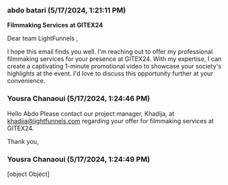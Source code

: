 ### abdo batari (5/17/2024, 1:21:11 PM)

**Filmmaking Services at GITEX24**

Dear team LightFunnels ,

I hope this email finds you well. I'm reaching out to offer my professional
filmmaking services for your presence at GITEX24. With my expertise, I can
create a captivating 1-minute promotional video to showcase your society's
highlights at the event. I'd love to discuss this opportunity further at
your convenience.

### Yousra Chanaoui (5/17/2024, 1:24:46 PM)

Hello Abdo 
Please contact our project manager, Khadija, at khadija@lightfunnels.com regarding your offer for filmmaking services at GITEX24.

Thank you,

### Yousra Chanaoui (5/17/2024, 1:24:49 PM)

[object Object]
